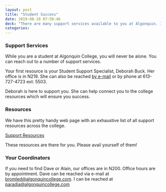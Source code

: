 ```yaml
---
layout: post
title: "Student Success"
date: 2019-08-10 07:50:46
deck: "There are many support services available to you at Algonquin. If you find yourself struggling in any way, please reach out to us. "
categories:
---
```

### Support Services

While you are a student at Algonquin College, you will never be alone. You can reach out to a number of support services.

Your first resource is your Student Support Specialist, Deborah Buck. Her office is in N219. She can also be reached <a href="mailto:buckd@algonquincollege.com">by e-mail</a> or by phone at 613-727-4723 ext: 5503.

Deborah is here to support you. She can help connect you to the college resources which will ensure you success.

### Resources

We have this pretty handy web page with an exhaustive list of all support resources across the college.

<div class="textcenter">
<a href="{{ site.baseurl }}/administration/student-support-resources.html" class="fs15">Support Resources</a>
</div>

These resources are there for you. Please avail yourself of them!

### Your Coordinators

If you need to find Dave or Alain, our offices are in N200. Office hours are by appointment. Dave can be reached via e-mail at <a href="mailto:bromled@algonquincollege.com">bromled@algonquincollege.com</a>. I can be reached at <a href="mailto:paradia@algonquincollege.com">paradia@algonquincollege.com</a>
